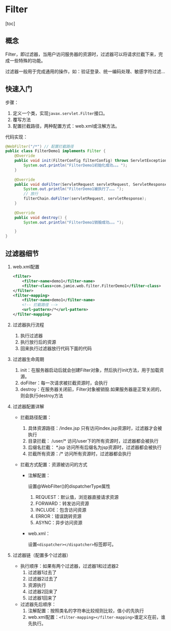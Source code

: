 # Filter

[toc]



## 概念

Filter，即过滤器，当用户访问服务器的资源时，过滤器可以将请求拦截下来，完成一些特殊的功能。

过滤器一般用于完成通用的操作，如：验证登录、统一编码处理、敏感字符过滤...

## 快速入门

步骤：

1. 定义一个类，实现`javax.servlet.Filter`接口。
2. 覆写方法
3. 配置拦截路径，两种配置方式：web.xml或注解方法。

代码实现：

```java
@WebFilter("/*") // 配置拦截路径
public class FilterDemo1 implements Filter {
    @Override
    public void init(FilterConfig filterConfig) throws ServletException {
        System.out.println("FilterDemo1初始化成功。。。");
    }
    
    @Override
    public void doFilter(ServletRequest servletRequest, ServletResponse servletResponse, FilterChain filterChain) throws IOException, ServletException {
        System.out.println("FilterDemo1被执行了。。。");
        // 放行
        filterChain.doFilter(servletRequest, servletResponse);
    }
    
    @Override
    public void destroy() {
        System.out.println("FilterDemo1销毁成功。。。");

    }
}
```

## 过滤器细节

1. web.xml配置

   ```xml
   <filter>
       <filter-name>demo1</filter-name>
       <filter-class>com.jamie.web.filter.FilterDemo1</filter-class>
   </filter>
   <filter-mapping>
       <filter-name>demo1</filter-name>
       <!-- 拦截路径 -->
       <url-pattern>/*</url-pattern>
   </filter-mapping>
   ```

2. 过滤器执行流程

   1. 执行过滤器
   2. 执行放行后的资源
   3. 回来执行过滤器放行代码下面的代码

3. 过滤器生命周期

   1. init：在服务器启动后就会创建Filter对象，然后执行init方法，用于加载资源。
   2. doFilter：每一次请求被拦截资源时，会执行
   3. destroy：在服务器关闭前，Filter对象被销毁.如果服务器是正常关闭的，则会执行destroy方法

4. 过滤器配置详解

   * 拦截路径配置：

     1. 具体资源路径：/index.jsp  只有访问index.jsp资源时，过滤器才会被执行
     2. 目录拦截： /user/* 访问/user下的所有资源时，过滤器都会被执行
     3. 后缀名拦截： *.jsp 访问所有后缀名为jsp资源时，过滤器都会被执行
     4. 拦截所有资源：/* 访问所有资源时，过滤器都会执行

   * 拦截方式配置：资源被访问的方式

     * 注解配置：

       设置@WebFilter()的dispatcherType属性

       1. REQUEST：默认值，浏览器直接请求资源
       2. FORWARD：转发访问资源
       3. INCLUDE：包含访问资源
       4. ERROR：错误跳转资源
       5. ASYNC：异步访问资源

     * web.xml：

       设置`<dispatcher></dispatcher>`标签即可。

5. 过滤器链（配置多个过滤器）

   * 执行顺序：如果有两个过滤器，过滤器1和过滤器2
     1. 过滤器1过去了
     2. 过滤器2过去了
     3. 资源执行
     4. 过滤器2回来了
     5. 过滤器1回来了
   * 过滤器先后顺序：
     1. 注解配置：按照类名的字符串比较规则比较，值小的先执行
     2. web.xml配置：`<filter-mapping></filter-mapping>`谁定义在前，谁先执行。